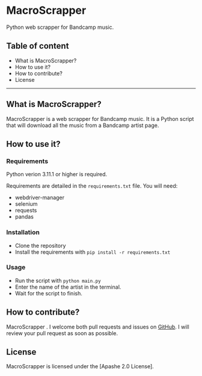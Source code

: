 # **MacroScrapper**

Python web scrapper for Bandcamp music.

## Table of content

* What is MacroScrapper?
* How to use it?
* How to contribute?
* License

---

## What is MacroScrapper?

MacroScrapper is a web scrapper for Bandcamp music. It is a Python script that will download all the music from a Bandcamp artist page.

## How to use it?

### Requirements

Python verion 3.11.1 or higher is required.

Requirements are detailed in the ``requirements.txt`` file. You will need:

* webdriver-manager
* selenium
* requests
* pandas

### Installation

* Clone the repository
* Install the requirements with `pip install -r requirements.txt`

### Usage

* Run the script with `python main.py`
* Enter the name of the artist in the terminal.
* Wait for the script to finish.

## How to contribute?

MacroScrapper . I welcome both pull requests and issues on [GitHub](https://github.com/LOISGALLAUD/MacroScrapper). I will review your pull request as soon as possible.

## License

MacroScrapper is licensed under the [Apashe 2.0 License].
